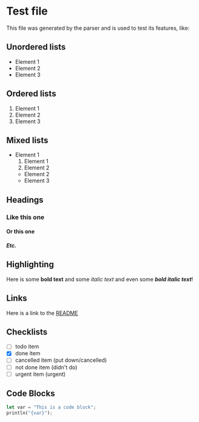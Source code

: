 # Test file
This file was generated by the parser and is used to test its features, like:

## Unordered lists
- Element 1 
- Element 2
- Element 3

## Ordered lists
1. Element 1 
2. Element 2
3. Element 3

## Mixed lists
- Element 1 
    1. Element 1 
    2. Element 2
    - Element 2
    - Element 3

## Headings
### Like this one
#### Or this one
##### Etc.

## Highlighting 
Here is some **bold text** and some *italic text* 
and even some ***bold italic text***!

## Links
Here is a link to the [README](README.md)

## Checklists
- [ ] todo item
- [x] done item
- [ ] cancelled item (put down/cancelled)
- [ ] not done item (didn't do)
- [ ] urgent item (urgent)

## Code Blocks
``` rust
let var = "This is a code block";
println("{var}");
``` 
